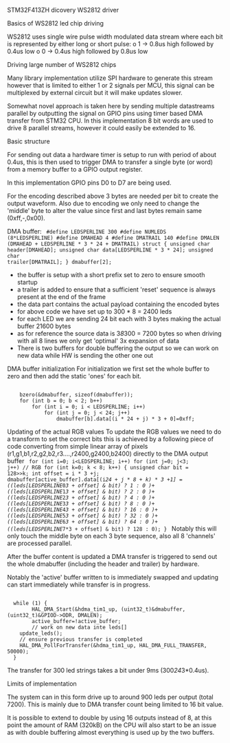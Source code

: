 STM32F413ZH dicovery WS2812 driver

Basics of WS2812 led chip driving

  WS2812 uses single wire pulse width modulated data stream where each bit is 
  represented by either long or short pulse:
    o 1 -> 0.8us high followed by 0.4us low
    o 0 -> 0.4us high followed by 0.8us low

Driving large number of WS2812 chips

  Many library implementation utilize SPI hardware to generate this stream 
  however that is limited to either 1 or 2 signals per MCU, this signal can
  be multiplexed by external circuit but it will make updates slower.
  
  Somewhat novel approach is taken here by sending multiple datastreams
  parallel by outputting the signal on GPIO pins using timer based DMA transfer
  from STM32 CPU. In this implementation 8 bit words are used to drive 8 
  parallel streams, however it could easily be extended to 16.
  
Basic structure

  For sending out data a hardware timer is setup to run with period of about
  0.4us, this is then used to trigger DMA to transfer a single byte (or word)
  from a memory buffer to a GPIO output register.
  
  In this implementation GPIO pins D0 to D7 are being used.
  
  For the encoding described above 3 bytes are needed per bit to create the
  output waveform. Also due to encoding we only need to change the 'middle'
  byte to alter the value since first and last bytes remain same (0xff,-,0x00).
  
DMA buffer:
<code>
  #define LEDSPERLINE 300
  #define NUMLEDS (8*LEDSPERLINE)
  #define DMAHEAD 4
  #define DMATRAIL 140
  #define DMALEN (DMAHEAD + LEDSPERLINE * 3 * 24 + DMATRAIL)
  struct {
	  unsigned char header[DMAHEAD];
	  unsigned char data[LEDSPERLINE * 3 * 24];
	  unsigned char trailer[DMATRAIL];
  } dmabuffer[2];
</code>
  - the buffer is setup with a short prefix set to zero to ensure smooth 
    startup
  - a trailer is added to ensure that a sufficient 'reset' sequence  is 
    always present at the end of the frame
  - the data part contains the actual payload containing the encoded bytes
  - for above code we have set up to 300 * 8 = 2400 leds
  - for each LED we are sending 24 bit each with 3 bytes making the actual 
    buffer 21600 bytes
  - as for reference the source data is 3*8*300 = 7200 bytes so when driving
    with all 8 lines we only get 'optimal' 3x expansion of data
  - There is two buffers for double buffering the output so we can work on new
    data while HW is sending the other one out
    
DMA buffer initialization
  For initialization we first set the whole buffer to zero and then add the
  static 'ones' for each bit.
  
<code> 
	bzero(&dmabuffer, sizeof(dmabuffer));
	for (int b = 0; b < 2; b++)
		for (int i = 0; i < LEDSPERLINE; i++)
			for (int j = 0; j < 24; j++)
				dmabuffer[b].data[(i * 24 + j) * 3 + 0]=0xff;
</code>

Updating of the actual RGB values
  To update the RGB values we need to do a transform to set the correct bits
  this is achieved by a following piece of code converting from simple linear
  array of pixels (r1,g1,b1,r2,g2,b2,r3....,r2400,g2400,b2400) directly to the
  DMA output buffer
<code>
	for (int i=0; i<LEDSPERLINE; i++)
		for (int j=0; j<3; j++) // RGB
			for (int k=0; k < 8; k++) {
				unsigned char bit = 128>>k;
				int offset = i * 3 +j;
				dmabuffer[active_buffer].data[(i*24 + j * 8 + k) * 3 +1] =
						((leds[LEDSPERLINE*0*3 + offset] & bit) ? 1 : 0 )+
						((leds[LEDSPERLINE*1*3 + offset] & bit) ? 2 : 0 )+
						((leds[LEDSPERLINE*2*3 + offset] & bit) ? 4 : 0 )+
						((leds[LEDSPERLINE*3*3 + offset] & bit) ? 8 : 0 )+
						((leds[LEDSPERLINE*4*3 + offset] & bit) ? 16 : 0 )+
						((leds[LEDSPERLINE*5*3 + offset] & bit) ? 32 : 0 )+
						((leds[LEDSPERLINE*6*3 + offset] & bit) ? 64 : 0 )+
						((leds[LEDSPERLINE*7*3 + offset] & bit) ? 128 : 0);
			}
</code>
  Notably this will only touch the middle byte on each 3 byte sequence, also
  all 8 'channels' are processed parallel.

  After the buffer content is updated a DMA transfer is triggered to send out
  the whole dmabuffer (including the header and trailer) by hardware.

  Notably the 'active' buffer written to is immediately swapped and updating
  can start immediately while transfer is in progress.
  
<code>
  while (1) {
		HAL_DMA_Start(&hdma_tim1_up, (uint32_t)&dmabuffer, (uint32_t)&GPIOD->ODR, DMALEN);
		active_buffer=!active_buffer;
		// work on new data inte leds[]
  	update_leds();
  	// ensure previous transfer is completed
  	HAL_DMA_PollForTransfer(&hdma_tim1_up, HAL_DMA_FULL_TRANSFER, 50000);
  }
</code>

  The transfer for 300 led strings takes a bit under 9ms (300*24*3*0.4us).

Limits of implementation

  The system can in this form drive up to around 900 leds per output (total 7200).
  This is mainly due to DMA transfer count being limited to 16 bit value.
  
  It is possible to extend to double by using 16 outputs instead of 8, at this 
  point the amount of RAM (320kB) on the CPU will also start to be an issue as
  with double buffering almost everything is used up by the two buffers.
